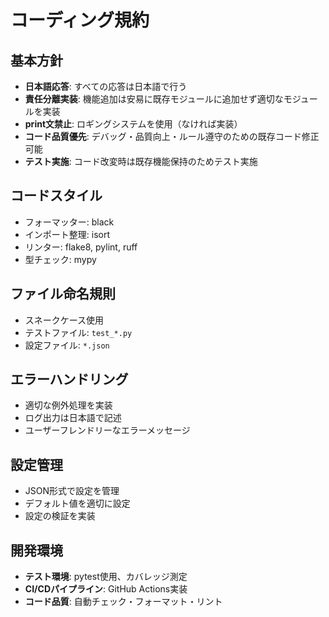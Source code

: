 # コーディング規約

## 基本方針
- **日本語応答**: すべての応答は日本語で行う
- **責任分離実装**: 機能追加は安易に既存モジュールに追加せず適切なモジュールを実装
- **print文禁止**: ロギングシステムを使用（なければ実装）
- **コード品質優先**: デバッグ・品質向上・ルール遵守のための既存コード修正可能
- **テスト実施**: コード改変時は既存機能保持のためテスト実施

## コードスタイル
- フォーマッター: black
- インポート整理: isort
- リンター: flake8, pylint, ruff
- 型チェック: mypy

## ファイル命名規則
- スネークケース使用
- テストファイル: `test_*.py`
- 設定ファイル: `*.json`

## エラーハンドリング
- 適切な例外処理を実装
- ログ出力は日本語で記述
- ユーザーフレンドリーなエラーメッセージ

## 設定管理
- JSON形式で設定を管理
- デフォルト値を適切に設定
- 設定の検証を実装

## 開発環境
- **テスト環境**: pytest使用、カバレッジ測定
- **CI/CDパイプライン**: GitHub Actions実装
- **コード品質**: 自動チェック・フォーマット・リント
